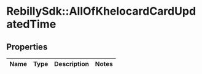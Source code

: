 # RebillySdk::AllOfKhelocardCardUpdatedTime

## Properties
Name | Type | Description | Notes
------------ | ------------- | ------------- | -------------

